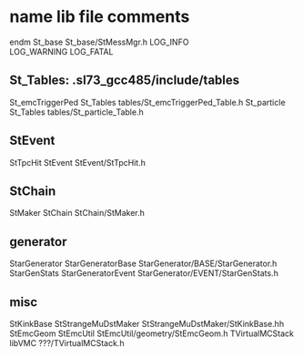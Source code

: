 # name		lib		      file			comments
endm 		St_base		      St_base/StMessMgr.h
LOG_INFO        
LOG_WARNING
LOG_FATAL

## St_Tables: .sl73_gcc485/include/tables
St_emcTriggerPed  St_Tables	      tables/St_emcTriggerPed_Table.h
St_particle	  St_Tables	      tables/St_particle_Table.h

## StEvent
StTpcHit	StEvent		      StEvent/StTpcHit.h


## StChain
StMaker		StChain		      StChain/StMaker.h

## generator
StarGenerator	StarGeneratorBase     StarGenerator/BASE/StarGenerator.h
StarGenStats	StarGeneratorEvent    StarGenerator/EVENT/StarGenStats.h

## misc
StKinkBase	StStrangeMuDstMaker   StStrangeMuDstMaker/StKinkBase.hh
StEmcGeom	StEmcUtil	      StEmcUtil/geometry/StEmcGeom.h
TVirtualMCStack	libVMC		      ???/TVirtualMCStack.h
